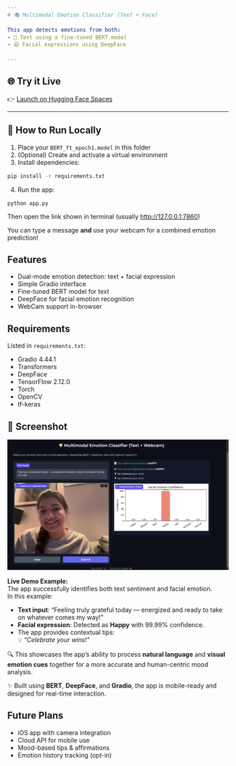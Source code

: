 ```yaml
---
# 🎭 Multimodal Emotion Classifier (Text + Face)

This app detects emotions from both:
- 📝 Text using a fine-tuned BERT model
- 😃 Facial expressions using DeepFace

---
```


## 🌐 Try it Live  
👉 [Launch on Hugging Face Spaces](https://huggingface.co/spaces/sshweta13/Multimodal_Emotion_Classifier)

---

## 🧪 How to Run Locally

1. Place your `BERT_ft_epoch1.model` in this folder  
2. (Optional) Create and activate a virtual environment  
3. Install dependencies:

```bash
pip install -r requirements.txt
```

4. Run the app:

```
python app.py
```

Then open the link shown in terminal (usually http://127.0.0.1:7860)

You can type a message **and** use your webcam for a combined emotion prediction!

## Features
- Dual-mode emotion detection: text + facial expression
- Simple Gradio interface
- Fine-tuned BERT model for text
- DeepFace for facial emotion recognition
- WebCam support in-browser


## Requirements

Listed in `requirements.txt`:
- Gradio 4.44.1  
- Transformers  
- DeepFace  
- TensorFlow 2.12.0  
- Torch  
- OpenCV  
- tf-keras

## 📸 Screenshot

![App Demo](assets/demo.png)

**Live Demo Example:**  
The app successfully identifies both text sentiment and facial emotion.  
In this example:
- **Text input**: “Feeling truly grateful today — energized and ready to take on whatever comes my way!”
- **Facial expression**: Detected as **Happy** with 99.99% confidence.
- The app provides contextual tips:  
  💡 *“Celebrate your wins!”*

🔍 This showcases the app’s ability to process **natural language** and **visual emotion cues** together for a more accurate and human-centric mood analysis.

✨ Built using **BERT**, **DeepFace**, and **Gradio**, the app is mobile-ready and designed for real-time interaction.


## Future Plans
- iOS app with camera integration  
- Cloud API for mobile use  
- Mood-based tips & affirmations  
- Emotion history tracking (opt-in)